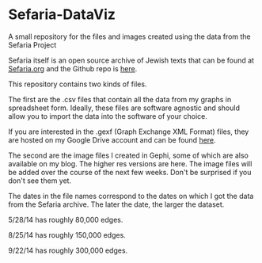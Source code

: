 Sefaria-DataViz
===============

A small repository for the files and images created using the data from the Sefaria Project

Sefaria itself is an open source archive of Jewish texts that can be found at <a href="http://www.sefaria.org">Sefaria.org</a> and the Github repo is <a href="https://github.com/blockspeiser/Sefaria-Data">here</a>.

This repository contains two kinds of files. 

The first are the .csv files that contain all the data from my graphs in spreadsheet form. Ideally, these files are software agnostic and should allow you to import the data into the software of your choice.

If you are interested in the .gexf (Graph Exchange XML Format) files, they are hosted on my Google Drive account and can be found <a href="https://drive.google.com/folderview?id=0B6zAl46b8ElTZmZuWUhYMlY3dFE&usp=sharing">here</a>. 

The second are the image files I created in Gephi, some of which are also available on my blog. The higher res versions are here. The image files will be added over the course of the next few weeks. Don't be surprised if you don't see them yet.

The dates in the file names correspond to the dates on which I got the data from the Sefaria archive. The later the date, the larger the dataset.

5/28/14 has roughly 80,000 edges.

8/25/14 has roughly 150,000 edges.

9/22/14 has roughly 300,000 edges. 
